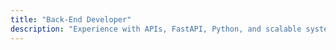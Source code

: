 ```yaml
---
title: "Back-End Developer"
description: "Experience with APIs, FastAPI, Python, and scalable systems."
---
```


